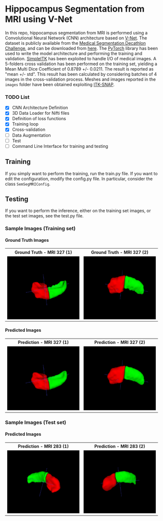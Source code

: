 # Hippocampus Segmentation from MRI using V-Net
In this repo, hippocampus segmentation from MRI is performed 
using a Convolutional Neural Network (CNN) architecture based on
[V-Net](https://arxiv.org/abs/1606.04797).
The dataset is publicly available from the 
[Medical Segmentation Decathlon Challenge](http://medicaldecathlon.com/),
and can be downloaded from 
[here](https://drive.google.com/drive/folders/1HqEgzS8BV2c7xYNrZdEAnrHk7osJJ--2).
The [PyTorch](https://pytorch.org/) library has been used to write the model architecture 
and performing the training and validation. [SimpleITK](https://simpleitk.org/) 
has been exploited to handle I/O of medical images.
A 5-folders cross validation has been performed on the training set, yielding a 
Mean Multi Dice Coefficient of 0.8789 +/- 0.0211.
The result is reported as "mean +/- std". This result has been calculated by 
considering batches of 4 images in the cross-validation process.
Meshes and images reported in the ```images``` folder have been obtained exploiting 
[ITK-SNAP](http://www.itksnap.org/).

### TODO List
- [x] CNN Architecture Definition
- [x] 3D Data Loader for Nifti files
- [x] Definition of loss functions
- [x] Training loop
- [x] Cross-validation
- [ ] Data Augmentation
- [ ] Test
- [ ] Command Line Interface for training and testing 

## Training
If you simply want to perform the training, run the train.py file.
If you want to edit the configuration, modify the config.py file.
In particular, consider the class ```SemSegMRIConfig```.

## Testing
If you want to perform the inference, either on the training set images, or the
test set images, see the test.py file.

### Sample Images (Training set)
#### Ground Truth Images
<table>
<tr>
<th>Ground Truth - MRI 327 (1)</th>
<th>Ground Truth - MRI 327 (2)</th>
</tr>
<tr>
<td><img src="images/327_gt_01.png" alt="Ground Truth - MRI 327 (1)" width="250"/></td>
<td><img src="images/327_gt_02.png" alt="Ground Truth - MRI 327 (2)" width="250"/></td>
</tr>
</table>

#### Predicted Images
<table>
<tr>
<th>Prediction   - MRI 327 (1)</th>
<th>Prediction   - MRI 327 (2)</th>
</tr>
<tr>
<td><img src="images/327_pred_01.png" alt="Prediction   - MRI 327 (1)" width="250"/></td>
<td><img src="images/327_pred_02.png" alt="Prediction   - MRI 327 (2)" width="250"/></td>
</tr>
</table>

### Sample Images (Test set)
#### Predicted Images
<table>
<tr>
<th>Prediction   - MRI 283 (1)</th>
<th>Prediction   - MRI 283 (2)</th>
</tr>
<tr>
<td><img src="images/283_pred_01.png" alt="Prediction   - MRI 283 (1)" width="250"/></td>
<td><img src="images/283_pred_02.png" alt="Prediction   - MRI 283 (2)" width="250"/></td>
</tr>
</table>